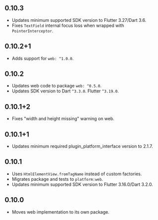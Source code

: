 ## 0.10.3

* Updates minimum supported SDK version to Flutter 3.27/Dart 3.6.
* Fixes `TextField` internal focus loss when wrapped with `PointerInterceptor`.

## 0.10.2+1

* Adds support for `web: ^1.0.0`.

## 0.10.2

* Updates web code to package `web: ^0.5.0`.
* Updates SDK version to Dart `^3.3.0`. Flutter `^3.19.0`.

## 0.10.1+2

* Fixes "width and height missing" warning on web.

## 0.10.1+1

* Updates minimum required plugin_platform_interface version to 2.1.7.

## 0.10.1

* Uses `HtmlElementView.fromTagName` instead of custom factories.
* Migrates package and tests to `platform:web`.
* Updates minimum supported SDK version to Flutter 3.16.0/Dart 3.2.0.

## 0.10.0

* Moves web implementation to its own package.
